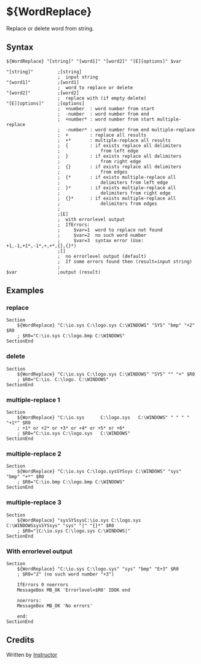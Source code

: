 # ${WordReplace}

Replace or delete word from string.

## Syntax

    ${WordReplace} "[string]" "[word1]" "[word2]" "[E][options]" $var

    "[string]"         ;[string]
                       ;  input string
    "[word1]"          ;[word1]
                       ;  word to replace or delete
    "[word2]"          ;[word2]
                       ;  replace with (if empty delete)
    "[E][options]"     ;[options]
                       ;  +number  : word number from start
                       ;  -number  : word number from end
                       ;  +number* : word number from start multiple-replace
                       ;  -number* : word number from end multiple-replace
                       ;  +        : replace all results
                       ;  +*       : multiple-replace all results
                       ;  {        : if exists replace all delimiters
                       ;               from left edge
                       ;  }        : if exists replace all delimiters
                       ;               from right edge
                       ;  {}       : if exists replace all delimiters
                       ;               from edges
                       ;  {*       : if exists multiple-replace all
                       ;               delimiters from left edge
                       ;  }*       : if exists multiple-replace all
                       ;               delimiters from right edge
                       ;  {}*      : if exists multiple-replace all
                       ;               delimiters from edges
                       ;
                       ;[E]
                       ;  with errorlevel output
                       ;  IfErrors:
                       ;     $var=1  word to replace not found
                       ;     $var=2  no such word number
                       ;     $var=3  syntax error (Use: +1,-1,+1*,-1*,+,+*,{},{}*)
                       ;[]
                       ;  no errorlevel output (default)
                       ;  If some errors found then (result=input string)
                       ;
    $var               ;output (result)

## Examples

### replace

    Section
        ${WordReplace} "C:\io.sys C:\logo.sys C:\WINDOWS" "SYS" "bmp" "+2" $R0
        ; $R0="C:\io.sys C:\logo.bmp C:\WINDOWS"
    SectionEnd

### delete

    Section
        ${WordReplace} "C:\io.sys C:\logo.sys C:\WINDOWS" "SYS" "" "+" $R0
        ; $R0="C:\io. C:\logo. C:\WINDOWS"
    SectionEnd

### multiple-replace 1

    Section
        ${WordReplace} "C:\io.sys      C:\logo.sys   C:\WINDOWS" " " " " "+1*" $R0
        ; +1* or +2* or +3* or +4* or +5* or +6*
        ; $R0="C:\io.sys C:\logo.sys   C:\WINDOWS"
    SectionEnd

### multiple-replace 2

    Section
        ${WordReplace} "C:\io.sys C:\logo.sysSYSsys C:\WINDOWS" "sys" "bmp" "+*" $R0
        ; $R0="C:\io.bmp C:\logo.bmp C:\WINDOWS"
    SectionEnd

### multiple-replace 3

    Section
        ${WordReplace} "sysSYSsysC:\io.sys C:\logo.sys C:\WINDOWSsysSYSsys" "sys" "|" "{}*" $R0
        ; $R0="|C:\io.sys C:\logo.sys C:\WINDOWS|"
    SectionEnd

### With errorlevel output

    Section
        ${WordReplace} "C:\io.sys C:\logo.sys" "sys" "bmp" "E+3" $R0
        ; $R0="2" (no such word number "+3")

        IfErrors 0 noerrors
        MessageBox MB_OK 'Errorlevel=$R0' IDOK end

        noerrors:
        MessageBox MB_OK 'No errors'

        end:
    SectionEnd

## Credits

Written by [Instructor][1]

[1]: http://nsis.sourceforge.net/User:Instructor
